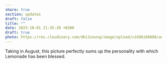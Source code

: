 ```yaml
---
share: true
section: updates
draft: false
title: ""
date: 2023-10-01 21:35:20 +0200
draft: true
photo: https://res.cloudinary.com/dbi2zounq/image/upload/v1696188888/ad4n2opghogfcyyyigad.jpg
---
```


Taking in August, this picture perfectly sums up the personality with which Lemonade has been blessed.
